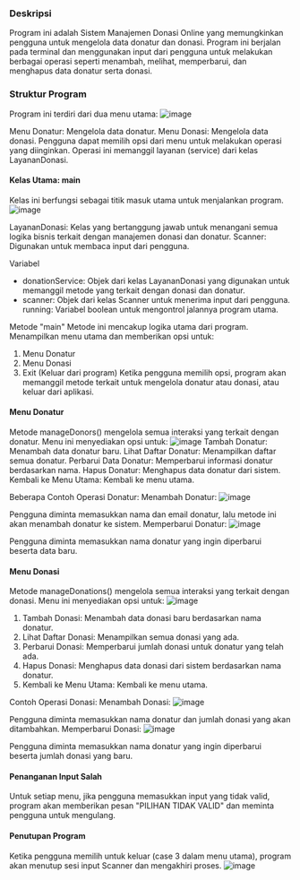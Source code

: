 ### Deskripsi
Program ini adalah Sistem Manajemen Donasi Online yang memungkinkan pengguna untuk mengelola data donatur dan donasi. Program ini berjalan pada terminal dan menggunakan input dari pengguna untuk melakukan berbagai operasi seperti menambah, melihat, memperbarui, dan menghapus data donatur serta donasi.

### Struktur Program
Program ini terdiri dari dua menu utama:
![image](https://github.com/user-attachments/assets/def121a6-3958-48d8-8cc1-fe02430f2302)

Menu Donatur: Mengelola data donatur.
Menu Donasi: Mengelola data donasi.
Pengguna dapat memilih opsi dari menu untuk melakukan operasi yang diinginkan. Operasi ini memanggil layanan (service) dari kelas LayananDonasi.

#### Kelas Utama: main
Kelas ini berfungsi sebagai titik masuk utama untuk menjalankan program.
![image](https://github.com/user-attachments/assets/12e8c84a-7383-4364-aa52-b346d04a7160)

LayananDonasi: Kelas yang bertanggung jawab untuk menangani semua logika bisnis terkait dengan manajemen donasi dan donatur.
Scanner: Digunakan untuk membaca input dari pengguna.

Variabel 
- donationService: Objek dari kelas LayananDonasi yang digunakan untuk memanggil metode yang terkait dengan donasi dan donatur.
- scanner: Objek dari kelas Scanner untuk menerima input dari pengguna.
running: Variabel boolean untuk mengontrol jalannya program utama.

Metode "main"
Metode ini mencakup logika utama dari program. Menampilkan menu utama dan memberikan opsi untuk:
1. Menu Donatur
2. Menu Donasi
3. Exit (Keluar dari program)
Ketika pengguna memilih opsi, program akan memanggil metode terkait untuk mengelola donatur atau donasi, atau keluar dari aplikasi.

#### Menu Donatur
Metode manageDonors() mengelola semua interaksi yang terkait dengan donatur. Menu ini menyediakan opsi untuk:
![image](https://github.com/user-attachments/assets/35260dfd-6cb4-437a-aa80-c923b4548bdd)
Tambah Donatur: Menambah data donatur baru.
Lihat Daftar Donatur: Menampilkan daftar semua donatur.
Perbarui Data Donatur: Memperbarui informasi donatur berdasarkan nama.
Hapus Donatur: Menghapus data donatur dari sistem.
Kembali ke Menu Utama: Kembali ke menu utama.

Beberapa Contoh Operasi Donatur:
Menambah Donatur:
![image](https://github.com/user-attachments/assets/85fdab9b-d438-4d00-91c5-ca39e3989b1b)

Pengguna diminta memasukkan nama dan email donatur, lalu metode ini akan menambah donatur ke sistem.
Memperbarui Donatur:
![image](https://github.com/user-attachments/assets/21b7cad2-1cae-408f-ac39-a1d484e10144)

Pengguna diminta memasukkan nama donatur yang ingin diperbarui beserta data baru.

#### Menu Donasi
Metode manageDonations() mengelola semua interaksi yang terkait dengan donasi. Menu ini menyediakan opsi untuk:
![image](https://github.com/user-attachments/assets/0f93058b-5a21-4cbb-8935-66969f5605e3)

1. Tambah Donasi: Menambah data donasi baru berdasarkan nama donatur.
2. Lihat Daftar Donasi: Menampilkan semua donasi yang ada.
3. Perbarui Donasi: Memperbarui jumlah donasi untuk donatur yang telah ada.
4. Hapus Donasi: Menghapus data donasi dari sistem berdasarkan nama donatur.
5. Kembali ke Menu Utama: Kembali ke menu utama.

Contoh Operasi Donasi:
Menambah Donasi:
![image](https://github.com/user-attachments/assets/e76e7675-10c3-41ce-887d-6d4d2fa30a09)

Pengguna diminta memasukkan nama donatur dan jumlah donasi yang akan ditambahkan.
Memperbarui Donasi:
![image](https://github.com/user-attachments/assets/6157e605-0c38-4958-9cbb-7554ebad4c0e)

Pengguna diminta memasukkan nama donatur yang ingin diperbarui beserta jumlah donasi yang baru.

#### Penanganan Input Salah
Untuk setiap menu, jika pengguna memasukkan input yang tidak valid, program akan memberikan pesan "PILIHAN TIDAK VALID" dan meminta pengguna untuk mengulang.

#### Penutupan Program
Ketika pengguna memilih untuk keluar (case 3 dalam menu utama), program akan menutup sesi input Scanner dan mengakhiri proses.
![image](https://github.com/user-attachments/assets/a05005fd-6e83-40c8-86ab-8d3f0e55c789)
